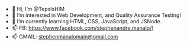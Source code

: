 - 👋 Hi, I’m @TepsIsHIM
- 👀 I’m interested in Web Development, and Quality Assurance Testing!
- 🌱 I’m currently learning HTML, CSS, JavaScript, and JSNode.
- 📫 FB: https://www.facebook.com/stephenandre.manalo/)
- 📫 GMAIL: stephenmanalomain@gmail.com


<!---
TepsIsHIM/TepsIsHIM is a ✨ special ✨ repository because its `README.md` (this file) appears on your GitHub profile.
You can click the Preview link to take a look at your changes.
--->
